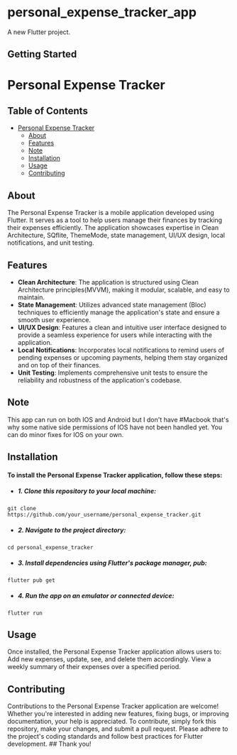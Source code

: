 # personal_expense_tracker_app

A new Flutter project.

## Getting Started

# Personal Expense Tracker

## Table of Contents

- [Personal Expense Tracker](#personal-expense-tracker)
  - [About](#about)
  - [Features](#features)
  - [Note](#note)
  - [Installation](#installation)
  - [Usage](#usage)
  - [Contributing](#contributing)

## About

The Personal Expense Tracker is a mobile application developed using Flutter. It serves as a tool to help users manage their finances by tracking their expenses efficiently. The application showcases expertise in Clean Architecture, SQflite, ThemeMode, state management, UI/UX design, local notifications, and unit testing.

## Features

- **Clean Architecture**: The application is structured using Clean Architecture principles(MVVM), making it modular, scalable, and easy to maintain.
- **State Management**: Utilizes advanced state management (Bloc) techniques to efficiently manage the application's state and ensure a smooth user experience.
- **UI/UX Design**: Features a clean and intuitive user interface designed to provide a seamless experience for users while interacting with the application.
- **Local Notifications**: Incorporates local notifications to remind users of pending expenses or upcoming payments, helping them stay organized and on top of their finances.
- **Unit Testing**: Implements comprehensive unit tests to ensure the reliability and robustness of the application's codebase.

## Note

This app can run on both IOS and Android but I don't have #Macbook that's why some native side permissions of IOS have not been handled yet. You can do minor fixes for IOS on your own.  

## Installation

<h4>To install the Personal Expense Tracker application, follow these steps:</h4>

<ul>
    <li><h5>1. Clone this repository to your local machine:</h5></li>
</ul>
<code>git clone https://github.com/your_username/personal_expense_tracker.git</code>

<ul>
    <li><h5>2. Navigate to the project directory:</h5></li>
</ul>
<code>cd personal_expense_tracker</code>

<ul>
    <li><h5>3. Install dependencies using Flutter's package manager, pub:</h5></li>
</ul>
<code>flutter pub get</code>

<ul>
    <li><h5>4. Run the app on an emulator or connected device:</h5></li>
</ul>
<code>flutter run</code>  


## Usage
Once installed, the Personal Expense Tracker application allows users to:  Add new expenses, update, see, and delete them accordingly. View a weekly summary of their expenses over a specified period.

## Contributing

Contributions to the Personal Expense Tracker application are welcome! Whether you're interested in adding new features, fixing bugs, or improving documentation, your help is appreciated. To contribute, simply fork this repository, make your changes, and submit a pull request. Please adhere to the project's coding standards and follow best practices for Flutter development.  ## Thank you!
